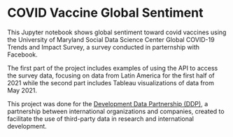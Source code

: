 # COVID Vaccine Global Sentiment

This Jupyter notebook shows global sentiment toward covid vaccines using the University of Maryland Social Data Science Center Global COVID-19 Trends and Impact Survey, a survey conducted in parternship with Facebook.

The first part of the project includes examples of using the API to access the survey data, focusing on data from Latin America for the first half of 2021 while the second part includes Tableau visualizations of data from May 2021.

This project was done for the [Development Data Partnership (DDP)](https://datapartnership.org), a partnership between international organizations and companies, created to facilitate the use of third-party data in research and international development. 
